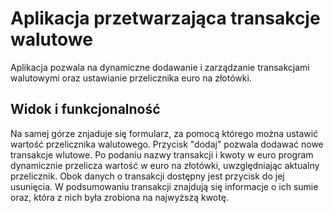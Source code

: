 # Aplikacja przetwarzająca transakcje walutowe
Aplikacja pozwala na dynamiczne dodawanie i zarządzanie transakcjami walutowymi oraz ustawianie przelicznika euro na złotówki.

## Widok i funkcjonalność
Na samej górze znjaduje się formularz, za  pomocą którego można ustawić wartość przelicznika walutowego. Przycisk "dodaj" pozwala dodawać nowe transakcje wlutowe. Po podaniu nazwy transakcji i kwoty w euro program dynamicznie przelicza wartość w euro na złotówki, uwzględniając aktualny przelicznik. Obok danych o transakcji dostępny jest przycisk do jej usunięcia. W podsumowaniu transakcji znajdują się informacje o ich sumie oraz, która z nich była zrobiona na najwyższą kwotę.
